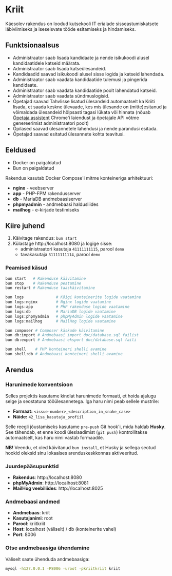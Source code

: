 # Kriit

Käesolev rakendus on loodud kutsekooli IT erialade sisseastumiskatsete läbiviimiseks ja iseseisvate tööde esitamiseks ja hindamiseks.

## Funktsionaalsus

- Administraator saab lisada kandidaate ja nende isikukoodi alusel kandidaatidele katseid määrata.
- Administraator saab lisada katseülesandeid.
- Kandidaadid saavad isikukoodi alusel sisse logida ja katseid lahendada.
- Administraator saab vaadata kandidaatide tulemusi ja pingerida kandidaate.
- Administraator saab vaadata kandidaatide poolt lahendatud katseid.
- Administraator saab vaadata sündmuslogisid.
- Õpetajad saavad Tahvlisse lisatud ülesandeid automaatselt ka Kriiti lisada, et saada keskne ülevaade, kes mis ülesande on (mitte)esitanud ja võimaldada ülesandeid hõlpsasti tagasi lükata või hinnata (nõuab [Õpetaja assistent](http://kriit.eu/opetaja-assistent) Chrome'i laiendust ja õpetajale API võtme genereerimist administraatori poolt)
- Õpilased saavad ülesannetele lahendusi ja nende parandusi esitada.
- Õpetajad saavad esitatud ülesannete kohta teavitusi.

## Eeldused

- Docker on paigaldatud
- Bun on paigaldatud

Rakendus kasutab Docker Compose'i mitme konteineriga arhitektuuri:
- **nginx** - veebserver
- **app** - PHP-FPM rakendusserver
- **db** - MariaDB andmebaasiserver
- **phpmyadmin** - andmebaasi haldusliides
- **mailhog** - e-kirjade testimiseks

## Kiire juhend

1. Käivitage rakendus: `bun start`
2. Külastage http://localhost:8080 ja logige sisse:
   - administraatori kasutaja `41111111115`, parool `demo`
   - tavakasutaja `31111111114`, parool `demo`

### Peamised käsud

```bash
bun start   # Rakenduse käivitamine
bun stop    # Rakenduse peatamine
bun restart # Rakenduse taaskäivitamine

bun logs              # Kõigi konteinerite logide vaatamine
bun logs:nginx        # Nginx logide vaatamine
bun logs:app          # PHP rakenduse logide vaatamine
bun logs:db           # MariaDB logide vaatamine
bun logs:phpmyadmin   # phpMyAdmin logide vaatamine
bun logs:mailhog      # MailHog logide vaatamine

bun composer # Composer käskude käivitamine
bun db:import # Andmebaasi import doc/database.sql failist
bun db:export # Andmebaasi eksport doc/database.sql faili

bun shell    # PHP konteineri shelli avamine
bun shell:db # Andmebaasi konteineri shelli avamine
```

## Arendus

### Harunimede konventsioon

Selles projektis kasutame kindlat harunimede formaati, et hoida ajalugu selge ja seostatuna tööülesannetega. Iga haru nimi peab sellele mustrile:

- **Formaat:** `<issue-number>_<description_in_snake_case>`
- **Näide:** `42_lisa_kasutaja_profiil`

Selle reegli jõustamiseks kasutame `pre-push` Git hook'i, mida haldab **Husky**. See tähendab, et enne koodi üleslaadimist (`git push`) kontrollitakse automaatselt, kas haru nimi vastab formaadile.

**NB!** Veendu, et oled käivitanud `bun install`, et Husky ja sellega seotud hookid oleksid sinu lokaalses arenduskeskkonnas aktiveeritud.

### Juurdepääsupunktid

- **Rakendus**: http://localhost:8080
- **phpMyAdmin**: http://localhost:8081
- **MailHog veebiliides**: http://localhost:8025

### Andmebaasi andmed

- **Andmebaas**: kriit
- **Kasutajanimi**: root
- **Parool**: kriitkriit
- **Host**: localhost (väliselt) / db (konteinerite vahel)
- **Port**: 8006

### Otse andmebaasiga ühendamine

Väliselt saate ühenduda andmebaasiga:
```bash
mysql -h127.0.0.1 -P8006 -uroot -pkriitkriit kriit
```